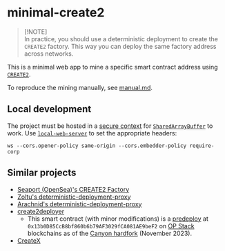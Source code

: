 # minimal-create2

> [!NOTE]<br>
> In practice, you should use a deterministic deployment to create the `CREATE2` factory. This way you can deploy the same factory address across networks.

This is a minimal web app to mine a specific smart contract address using [`CREATE2`](https://eips.ethereum.org/EIPS/eip-1014).

To reproduce the mining manually, see [manual.md](/manual.md).

## Local development

The project must be hosted in a [secure context](https://developer.mozilla.org/en-US/docs/Web/Security/Secure_Contexts) for [`SharedArrayBuffer`](https://developer.mozilla.org/en-US/docs/Web/JavaScript/Reference/Global_Objects/SharedArrayBuffer) to work. Use [`local-web-server`](https://www.npmjs.com/package/local-web-server) to set the appropriate headers:

```
ws --cors.opener-policy same-origin --cors.embedder-policy require-corp
```

## Similar projects

- [Seaport (OpenSea)'s CREATE2 Factory](https://github.com/ProjectOpenSea/seaport/blob/main/docs/Deployment.md)
- [Zoltu's deterministic-deployment-proxy](https://github.com/Zoltu/deterministic-deployment-proxy)
- [Arachnid's deterministic-deployment-proxy](https://github.com/Arachnid/deterministic-deployment-proxy)
- [create2deployer](https://github.com/pcaversaccio/create2deployer)
  - This smart contract (with minor modifications) is a [predeploy](https://specs.optimism.io/protocol/predeploys.html#create2deployer) at `0x13b0D85CcB8bf860b6b79AF3029fCA081AE9beF2` on [OP Stack](https://docs.optimism.io/) blockchains as of the [Canyon hardfork](https://blog.oplabs.co/canyon-hardfork/) (November 2023).
- [CreateX](https://github.com/pcaversaccio/createx)
